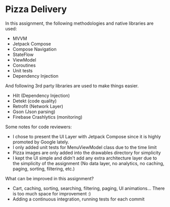 # Pizza Delivery

In this assignment, the following methodologies and native libraries are used:

- MVVM
- Jetpack Compose
- Compose Navigation
- StateFlow
- ViewModel
- Coroutines
- Unit tests
- Dependency Injection

And following 3rd party libraries are used to make things easier.
- Hilt (Dependency Injection)
- Detekt (code quality)
- Retrofit (Network Layer)
- Gson (Json parsing)
- Firebase Crashlytics (monitoring)

Some notes for code reviewers:
- I chose to present the UI Layer with Jetpack Compose since it is highly promoted by Google lately.
- I only added unit tests for MenuViewModel class due to the time limit
- Pizza images are only added into the drawables directory for simplicity 
- I kept the UI simple and didn't add any extra architecture layer due to the simplicity of the assignment (No data layer, no analytics, 
no caching, paging, sorting, filtering, etc.)

What can be improved in this assignment?
- Cart, caching, sorting, searching, filtering, paging, UI animations... There is too much space for improvement :)
- Adding a continuous integration, running tests for each commit

